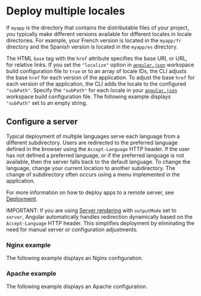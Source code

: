 # Deploy multiple locales

If `myapp` is the directory that contains the distributable files of your project, you typically make different versions available for different locales in locale directories.
For example, your French version is located in the `myapp/fr` directory and the Spanish version is located in the `myapp/es` directory.

The HTML `base` tag with the `href` attribute specifies the base URI, or URL, for relative links.
If you set the `"localize"` option in [`angular.json`][GuideWorkspaceConfig] workspace build configuration file to `true` or to an array of locale IDs, the CLI adjusts the base `href` for each version of the application.
To adjust the base `href` for each version of the application, the CLI adds the locale to the configured `"subPath"`.
Specify the `"subPath"` for each locale in your [`angular.json`][GuideWorkspaceConfig] workspace build configuration file.
The following example displays `"subPath"` set to an empty string.

<docs-code header="angular.json" path="adev/src/content/examples/i18n/angular.json" visibleRegion="i18n-subPath"/>

## Configure a server

Typical deployment of multiple languages serve each language from a different subdirectory.
Users are redirected to the preferred language defined in the browser using the `Accept-Language` HTTP header.
If the user has not defined a preferred language, or if the preferred language is not available, then the server falls back to the default language.
To change the language, change your current location to another subdirectory.
The change of subdirectory often occurs using a menu implemented in the application.

For more information on how to deploy apps to a remote server, see [Deployment][GuideDeployment].

IMPORTANT: If you are using [Server rendering](guide/ssr) with `outputMode` set to `server`, Angular automatically handles redirection dynamically based on the `Accept-Language` HTTP header. This simplifies deployment by eliminating the need for manual server or configuration adjustments.

### Nginx example

The following example displays an Nginx configuration.

<docs-code path="adev/src/content/examples/i18n/doc-files/nginx.conf" language="nginx"/>

### Apache example

The following example displays an Apache configuration.

<docs-code path="adev/src/content/examples/i18n/doc-files/apache2.conf" language="apache"/>

[CliBuild]: cli/build "ng build | CLI | Angular"

[GuideDeployment]: tools/cli/deployment "Deployment | Angular"

[GuideWorkspaceConfig]: reference/configs/workspace-config "Angular workspace configuration | Angular"
